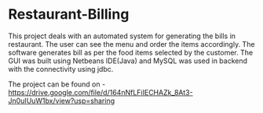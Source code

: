 # Restaurant-Billing
This project deals with an automated system for generating the bills in restaurant. The user can see the menu and order the items accordingly. The software generates bill as per the food items selected by the customer. The GUI was built using Netbeans IDE(Java) and MySQL was used in backend with the connectivity using jdbc.

The project can be found on - https://drive.google.com/file/d/164nNfLFiIECHAZk_8At3-Jn0uIUuW1bx/view?usp=sharing
